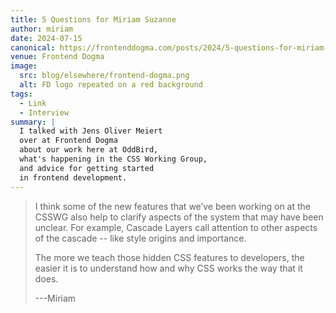 ```yaml
---
title: 5 Questions for Miriam Suzanne
author: miriam
date: 2024-07-15
canonical: https://frontenddogma.com/posts/2024/5-questions-for-miriam-suzanne/
venue: Frontend Dogma
image:
  src: blog/elsewhere/frontend-dogma.png
  alt: FD logo repeated on a red background
tags:
  - Link
  - Interview
summary: |
  I talked with Jens Oliver Meiert
  over at Frontend Dogma
  about our work here at OddBird,
  what's happening in the CSS Working Group,
  and advice for getting started
  in frontend development.
---
```


> I think some of the new features
> that we’ve been working on at the CSSWG
> also help to clarify aspects of the system
> that may have been unclear.
> For example, Cascade Layers call attention
> to other aspects of the cascade --
> like style origins and importance.
>
> The more we teach those hidden CSS features to developers,
> the easier it is to understand how and why
> CSS works the way that it does.
>
> ---Miriam

